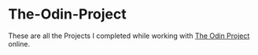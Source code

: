 # The-Odin-Project

These are all the Projects I completed while working with [The Odin Project](https://www.theodinproject.com/) online. 
